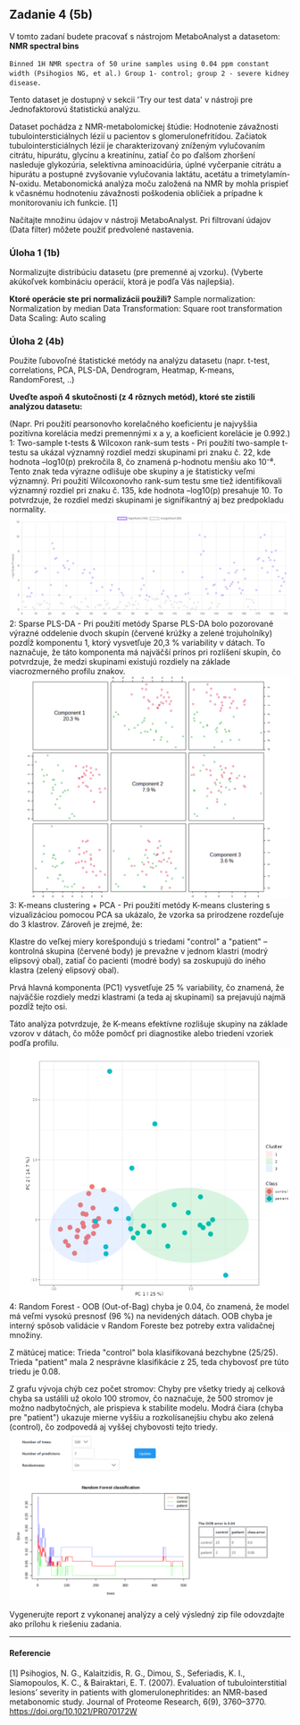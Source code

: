 ## Zadanie 4 (5b)

V tomto zadaní budete pracovať s nástrojom MetaboAnalyst a datasetom: **NMR spectral bins**
    
`Binned 1H NMR spectra of 50 urine samples using 0.04 ppm constant width (Psihogios NG, et al.) Group 1- control; group 2 - severe kidney disease.`
    
Tento dataset je dostupný v sekcii 'Try our test data' v nástroji pre Jednofaktorovú štatistickú analýzu. 

Dataset pochádza z NMR-metabolomickej štúdie: Hodnotenie závažnosti tubulointersticiálnych lézií u pacientov s glomerulonefritídou. Začiatok tubulointersticiálnych lézií je charakterizovaný zníženým vylučovaním citrátu, hipurátu, glycínu a kreatinínu, zatiaľ čo po ďalšom zhoršení nasleduje glykozúria, selektívna aminoacidúria, úplné vyčerpanie citrátu a hipurátu a postupné zvyšovanie vylučovania laktátu, acetátu a trimetylamín-N-oxidu. Metabonomická analýza moču založená na NMR by mohla prispieť k včasnému hodnoteniu závažnosti poškodenia obličiek a prípadne k monitorovaniu ich funkcie. [1]


Načítajte množinu údajov v nástroji MetaboAnalyst. Pri filtrovaní údajov (Data filter) môžete použiť predvolené nastavenia.

### Úloha 1 (1b)

Normalizujte distribúciu datasetu (pre premenné aj vzorku).
(Vyberte akúkoľvek kombináciu operácií, ktorá je podľa Vás najlepšia).

**Ktoré operácie ste pri normalizácii použili?**
Sample normalization: Normalization by median
Data Transformation:  Square root transformation
Data Scaling:         Auto scaling
### Úloha 2 (4b)

Použite ľubovoľné štatistické metódy na analýzu datasetu (napr. t-test, correlations, PCA, PLS-DA, Dendrogram, Heatmap, K-means, RandomForest, ..) 

**Uveďte aspoň 4 skutočnosti (z 4 rôznych metód), ktoré ste zistili analýzou datasetu:**

(Napr. Pri použití pearsonovho korelačného koeficientu je najvyššia pozitívna korelácia medzi premennými x a y, a koeficient korelácie je 0.992.)
1: Two-sample t-tests & Wilcoxon rank-sum tests - Pri použití two-sample t-testu sa ukázal významný rozdiel medzi skupinami pri znaku č. 22, kde hodnota –log10(p) prekročila 8, čo znamená p-hodnotu menšiu ako 10⁻⁸. Tento znak teda výrazne odlišuje obe skupiny a je štatisticky veľmi významný.
Pri použití Wilcoxonovho rank-sum testu sme tiež identifikovali významný rozdiel pri znaku č. 135, kde hodnota –log10(p) presahuje 10. To potvrdzuje, že rozdiel medzi skupinami je signifikantný aj bez predpokladu normality.
 ![img.png](img.png)
2:  Sparse PLS-DA - Pri použití metódy Sparse PLS-DA bolo pozorované výrazné oddelenie dvoch skupín (červené krúžky a zelené trojuholníky) pozdĺž komponentu 1, ktorý vysvetľuje 20,3 % variability v dátach. To naznačuje, že táto komponenta má najväčší prínos pri rozlíšení skupín, čo potvrdzuje, že medzi skupinami existujú rozdiely na základe viacrozmerného profilu znakov. ![img_1.png](img_1.png)
3: K-means clustering + PCA - Pri použití metódy K-means clustering s vizualizáciou pomocou PCA sa ukázalo, že vzorka sa prirodzene rozdeľuje do 3 klastrov. Zároveň je zrejmé, že:

Klastre do veľkej miery korešpondujú s triedami "control" a "patient" – kontrolná skupina (červené body) je prevažne v jednom klastri (modrý elipsový obal), zatiaľ čo pacienti (modré body) sa zoskupujú do iného klastra (zelený elipsový obal).

Prvá hlavná komponenta (PC1) vysvetľuje 25 % variability, čo znamená, že najväčšie rozdiely medzi klastrami (a teda aj skupinami) sa prejavujú najmä pozdĺž tejto osi.

Táto analýza potvrdzuje, že K-means efektívne rozlišuje skupiny na základe vzorov v dátach, čo môže pomôcť pri diagnostike alebo triedení vzoriek podľa profilu.
![img_2.png](img_2.png)
4: Random Forest - OOB (Out-of-Bag) chyba je 0.04, čo znamená, že model má veľmi vysokú presnosť (96 %) na nevidených dátach. OOB chyba je interný spôsob validácie v Random Foreste bez potreby extra validačnej množiny.

Z mätúcej matice:
Trieda "control" bola klasifikovaná bezchybne (25/25).
Trieda "patient" mala 2 nesprávne klasifikácie z 25, teda chybovosť pre túto triedu je 0.08.

Z grafu vývoja chýb cez počet stromov:
Chyby pre všetky triedy aj celková chyba sa ustálili už okolo 100 stromov, čo naznačuje, že 500 stromov je možno nadbytočných, ale prispieva k stabilite modelu.
Modrá čiara (chyba pre "patient") ukazuje mierne vyššiu a rozkolísanejšiu chybu ako zelená (control), čo zodpovedá aj vyššej chybovosti tejto triedy.
![img_3.png](img_3.png)

Vygenerujte report z vykonanej analýzy a celý výsledný zip file odovzdajte ako prílohu k riešeniu zadania.

----

#### Referencie

[1] Psihogios, N. G., Kalaitzidis, R. G., Dimou, S., Seferiadis, K. I., Siamopoulos, K. C., & Bairaktari, E. T. (2007). Evaluation of tubulointerstitial lesions’ severity in patients with glomerulonephritides: an NMR-based metabonomic study. Journal of Proteome Research, 6(9), 3760–3770. https://doi.org/10.1021/PR070172W
